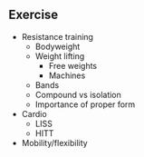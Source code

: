 ## Exercise

* Resistance training
    * Bodyweight
    * Weight lifting
        * Free weights
        * Machines
    * Bands
    * Compound vs isolation
    * Importance of proper form
* Cardio
    * LISS
    * HITT
* Mobility/flexibility

